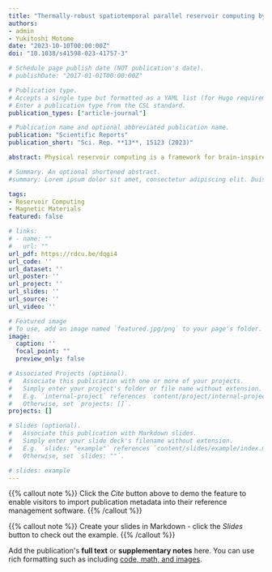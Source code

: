 ```yaml
---
title: "Thermally-robust spatiotemporal parallel reservoir computing by frequency filtering in frustrated magnets"
authors:
- admin
- Yukitoshi Motome
date: "2023-10-10T00:00:00Z"
doi: "10.1038/s41598-023-41757-3"

# Schedule page publish date (NOT publication's date).
# publishDate: "2017-01-01T00:00:00Z"

# Publication type.
# Accepts a single type but formatted as a YAML list (for Hugo requirements).
# Enter a publication type from the CSL standard.
publication_types: ["article-journal"]

# Publication name and optional abbreviated publication name.
publication: "Scientific Reports"
publication_short: "Sci. Rep. **13**, 15123 (2023)"

abstract: Physical reservoir computing is a framework for brain-inspired information processing that utilizes nonlinear and high-dimensional dynamics in non-von-Neumann systems. In recent years, spintronic devices have been proposed for use as physical reservoirs, but their practical application remains a major challenge, mainly because thermal noise prevents them from retaining short-term memory, the essence of neuromorphic computing. Here, we propose a framework for spintronic physical reservoirs that exploits frequency domain dynamics in interacting spins. Through the effective use of frequency filters, we demonstrate, for a model of frustrated magnets, both robustness to thermal fluctuations and feasibility of frequency division multiplexing. This scheme can be coupled with parallelization in spatial domain even down to the level of a single spin, yielding a vast number of spatiotemporal computational units. Furthermore, the nonlinearity via the exchange interaction allows information processing among different frequency threads. Our findings establish a design principle for high-performance spintronic reservoirs with the potential for highly integrated devices.

# Summary. An optional shortened abstract.
#summary: Lorem ipsum dolor sit amet, consectetur adipiscing elit. Duis posuere tellus ac convallis placerat. Proin tincidunt magna sed ex sollicitudin condimentum.

tags:
- Reservoir Computing
- Magnetic Materials
featured: false

# links:
# - name: ""
#   url: ""
url_pdf: https://rdcu.be/dqgi4
url_code: ''
url_dataset: ''
url_poster: ''
url_project: ''
url_slides: ''
url_source: ''
url_video: ''

# Featured image
# To use, add an image named `featured.jpg/png` to your page's folder. 
image:
  caption: ''
  focal_point: ""
  preview_only: false

# Associated Projects (optional).
#   Associate this publication with one or more of your projects.
#   Simply enter your project's folder or file name without extension.
#   E.g. `internal-project` references `content/project/internal-project/index.md`.
#   Otherwise, set `projects: []`.
projects: []

# Slides (optional).
#   Associate this publication with Markdown slides.
#   Simply enter your slide deck's filename without extension.
#   E.g. `slides: "example"` references `content/slides/example/index.md`.
#   Otherwise, set `slides: ""`.

# slides: example
---
```


{{% callout note %}}
Click the *Cite* button above to demo the feature to enable visitors to import publication metadata into their reference management software.
{{% /callout %}}

{{% callout note %}}
Create your slides in Markdown - click the *Slides* button to check out the example.
{{% /callout %}}

Add the publication's **full text** or **supplementary notes** here. You can use rich formatting such as including [code, math, and images](https://wowchemy.com/docs/content/writing-markdown-latex/).
